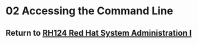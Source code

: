 # 02 Accessing the Command Line

## Return to [RH124 Red Hat System Administration I](/rh124_red_hat_system_administration_i/README.md)
